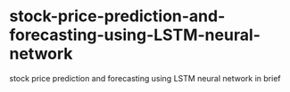 # stock-price-prediction-and-forecasting-using-LSTM-neural-network
stock price prediction and forecasting using LSTM neural network in brief 
